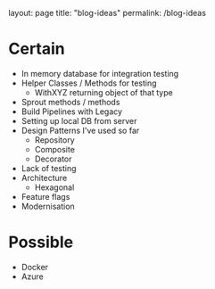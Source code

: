 layout: page
title: "blog-ideas"
permalink: /blog-ideas

# Certain

- In memory database for integration testing 
- Helper Classes / Methods for testing 
   - WithXYZ returning object of that type
- Sprout methods / methods
- Build Pipelines with Legacy
- Setting up local DB from server 
- Design Patterns I've used so far
  - Repository 
  - Composite 
  - Decorator
- Lack of testing 
- Architecture 
  - Hexagonal 
- Feature flags
- Modernisation

# Possible 

- Docker
- Azure 
